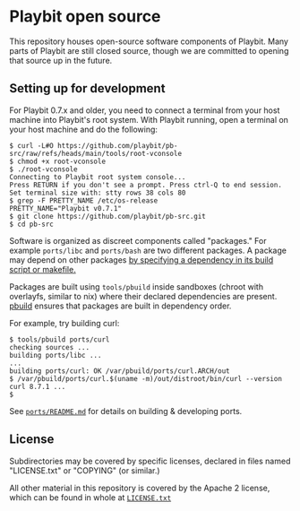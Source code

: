 # Playbit open source

This repository houses open-source software components of Playbit.
Many parts of Playbit are still closed source, though we are committed to opening that source up in the future.


## Setting up for development

For Playbit 0.7.x and older, you need to connect a terminal from your host machine into Playbit's root system.
With Playbit running, open a terminal on your host machine and do the following:

```
$ curl -L#O https://github.com/playbit/pb-src/raw/refs/heads/main/tools/root-vconsole
$ chmod +x root-vconsole
$ ./root-vconsole
Connecting to Playbit root system console...
Press RETURN if you don't see a prompt. Press ctrl-Q to end session.
Set terminal size with: stty rows 38 cols 80
$ grep -F PRETTY_NAME /etc/os-release
PRETTY_NAME="Playbit v0.7.1"
$ git clone https://github.com/playbit/pb-src.git
$ cd pb-src
```

Software is organized as discreet components called "packages."
For example `ports/libc` and `ports/bash` are two different packages.
A package may depend on other packages [by specifying a dependency in its build script or makefile.](tools/pbuild.md#example)

Packages are built using `tools/pbuild` inside sandboxes (chroot with overlayfs, similar to nix) where their declared dependencies are present. [pbuild](tools/pbuild.md) ensures that packages are built in dependency order.

For example, try building curl:

```
$ tools/pbuild ports/curl
checking sources ...
building ports/libc ...
...
building ports/curl: OK /var/pbuild/ports/curl.ARCH/out
$ /var/pbuild/ports/curl.$(uname -m)/out/distroot/bin/curl --version
curl 8.7.1 ...
$
```

See [`ports/README.md`](ports/README.md) for details on building & developing ports.


## License

Subdirectories may be covered by specific licenses, declared in files named
"LICENSE.txt" or "COPYING" (or similar.)

All other material in this repository is covered by the Apache 2 license,
which can be found in whole at [`LICENSE.txt`](LICENSE.txt)
